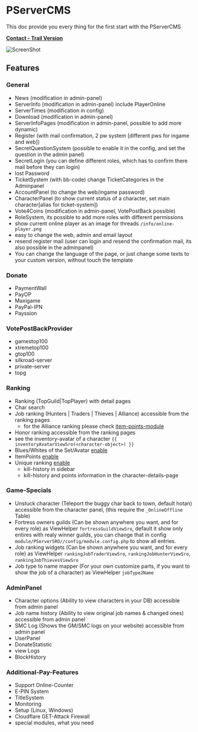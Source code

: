 # PServerCMS

This doc provide you every thing for the first start with the PServerCMS

[**Contact - Trail Version**](/info/CONTACT.md)

![ScreenShot](https://raw.githubusercontent.com/kokspflanze/PServerCMS/master/docs/images/screenshots/news.png)

## Features

### General
- News (modification in admin-panel)
- ServerInfo (modification in admin-panel) include PlayerOnline
- ServerTimes (modification in config)
- Download (modification in admin-panel)
- ServerInfoPages (modification in admin-panel, possible to add more dynamic)
- Register (with mail confirmation, 2 pw system [different pws for ingame and web])
- SecretQuestionSystem (possible to enable it in the config, and set the question in the admin panel)
- SecretLogin (you can define different roles, which has to confirm there mail before they can login)
- lost Password
- TicketSystem (with bb-code) change TicketCategories in the Adminpanel
- AccountPanel (to change the web/ingame password)
- CharacterPanel (to show current status of a character, set main character[alias for ticket-system])
- Vote4Coins (modification in admin-panel, VotePostBack possible)
- RoleSystem, its possible to add more roles with different permissions
- show current online player as an image for threads `/info/online-player.png`
- easy to change the web, admin and email layout
- resend register mail (user can login and resend the confirmation mail, its also possible in the adminpanel)
- You can change the language of the page, or just change some texts to your custom version, without touch the template

### Donate
- PaymentWall
- PayOP
- Maxigame
- PayPal-IPN
- Payssion

### VotePostBackProvider
- gamestop100
- xtremetop100
- gtop100
- silkroad-server
- private-server
- topg

### Ranking
- Ranking (TopGuild|TopPlayer) with detail pages
- Char search
- Job ranking (Hunters | Traders | Thieves | Alliance) accessible from the ranking pages
    - for the Alliance ranking please check [item-points-module](/modules/SROItemPoints/README.md)
- Honor ranking accessible from the ranking pages
- see the inventory-avatar of a character `{{ inventoryAvatarViewSro(<character-object>) }}` 
- Blues/Whites of the Set/Avatar [enable](/general-setup/RANKING_ICONS)
- ItemPoints [enable](/modules/SROItemPoints/README.md)
- Unique ranking [enable](/modules/PServerSROUnique/README)
    - kill-history in sidebar
    - kill-history and points information in the character-details-page

### Game-Specials
- Unstuck character (Teleport the buggy char back to town, default hotan) accessible from the character panel, (this require the `_OnlineOffline` Table)
- Fortress owners guilds (Can be shown anywhere you want, and for every role) as ViewHelper `fortressGuildViewSro`, default it show only entires with realy winner guilds, you can change that in config `module/PServerSRO//config/module.config.php` to show all entries.
- Job ranking widgets (Can be shown anywhere you want, and for every role) as ViewHelper `rankingJobTraderViewSro`, `rankingJobHunterViewSro`, `rankingJobThievesViewSro`
- Job type to name mapper (For your own customize parts, if you want to show the job of a character) as ViewHelper `jobType2Name`

### AdminPanel
- Character options (Ability to view characters in your DB) accessible from admin panel
- Job name history (Ability to view original job names & changed ones) accessible from admin panel
- SMC Log (Shows the GM/SMC logs on your website) accessible from admin panel
- UserPanel
- DonateStatistic
- view Logs
- BlockHistory 

### Additional-Pay-Features
- Support Online-Counter
- E-PIN System
- TitleSystem
- Monitoring
- Setup (Linux, Windows)
- Cloudflare GET-Attack Firewall
- special modules, what you need